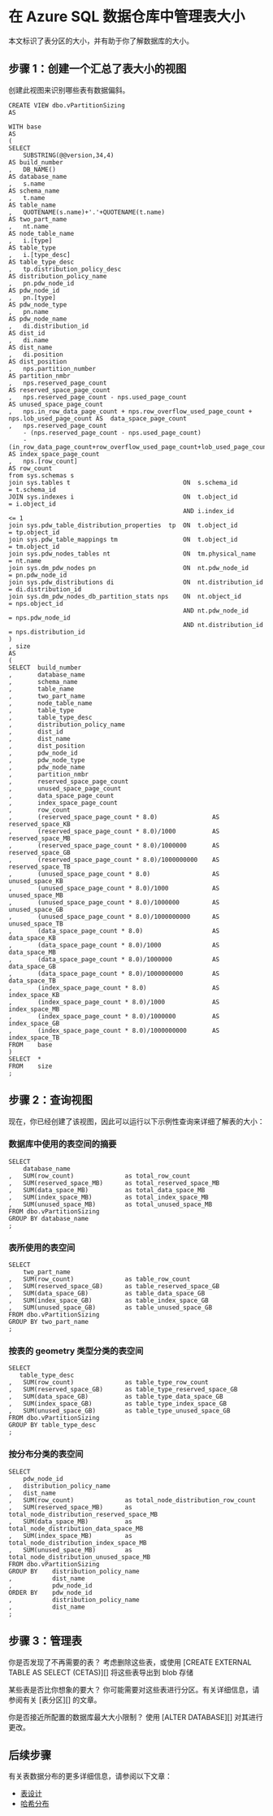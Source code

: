 <properties
   pageTitle="在 Azure SQL 数据仓库中管理表大小 | Azure"
   description="了解表和分区的大小。" 
   services="sql-data-warehouse"
   documentationCenter="NA"
   authors="jrowlandjones"
   manager="barbkess"
   editor=""/>

<tags
   ms.service="sql-data-warehouse"
   ms.date="04/13/2016"
   wacn.date="06/20/2016"/>

# 在 Azure SQL 数据仓库中管理表大小

本文标识了表分区的大小，并有助于你了解数据库的大小。


## 步骤 1：创建一个汇总了表大小的视图

创建此视图来识别哪些表有数据偏斜。

    CREATE VIEW dbo.vPartitionSizing
    AS
    
    WITH base
    AS
    (
    SELECT 
    	SUBSTRING(@@version,34,4)																AS build_number
    ,	DB_NAME()																				AS database_name
    ,	s.name																					AS schema_name
    ,	t.name																					AS table_name
    ,	QUOTENAME(s.name)+'.'+QUOTENAME(t.name)													AS two_part_name
    ,	nt.name																					AS node_table_name
    ,   i.[type]                                                                                AS table_type
    ,   i.[type_desc]                                                                           AS table_type_desc
    ,	tp.distribution_policy_desc	                        									AS distribution_policy_name
    ,	pn.pdw_node_id                                                                          AS pdw_node_id
    ,	pn.[type]																				AS pdw_node_type
    ,	pn.name																					AS pdw_node_name
    ,   di.distribution_id                                                                      AS dist_id
    ,   di.name                                                                                 AS dist_name
    ,   di.position                                                                             AS dist_position
    ,	nps.partition_number																	AS partition_nmbr
    ,	nps.reserved_page_count																	AS reserved_space_page_count
    ,	nps.reserved_page_count - nps.used_page_count											AS unused_space_page_count
    ,	nps.in_row_data_page_count + nps.row_overflow_used_page_count + nps.lob_used_page_count	AS  data_space_page_count
    ,	nps.reserved_page_count 
    	- (nps.reserved_page_count - nps.used_page_count) 
    	- (in_row_data_page_count+row_overflow_used_page_count+lob_used_page_count)				AS index_space_page_count
    ,	nps.[row_count]                                                                         AS row_count
    from sys.schemas s
    join sys.tables t								ON	s.schema_id			= t.schema_id
    JOIN sys.indexes i                              ON  t.object_id         = i.object_id
                                                    AND i.index_id          <= 1
    join sys.pdw_table_distribution_properties	tp	ON	t.object_id			= tp.object_id
    join sys.pdw_table_mappings tm					ON	t.object_id			= tm.object_id
    join sys.pdw_nodes_tables nt					ON	tm.physical_name	= nt.name
    join sys.dm_pdw_nodes pn 						ON  nt.pdw_node_id		= pn.pdw_node_id
    join sys.pdw_distributions di                   ON  nt.distribution_id  = di.distribution_id
    join sys.dm_pdw_nodes_db_partition_stats nps	ON	nt.object_id		= nps.object_id
    												AND nt.pdw_node_id		= nps.pdw_node_id
                                                    AND nt.distribution_id  = nps.distribution_id
    )
    , size
    AS
    (
    SELECT	build_number
    ,		database_name
    ,		schema_name
    ,		table_name
    ,		two_part_name
    ,		node_table_name
    ,       table_type
    ,       table_type_desc
    ,		distribution_policy_name
    ,       dist_id
    ,       dist_name
    ,       dist_position
    ,		pdw_node_id
    ,		pdw_node_type
    ,		pdw_node_name
    ,		partition_nmbr
    ,		reserved_space_page_count
    ,		unused_space_page_count
    ,		data_space_page_count
    ,		index_space_page_count
    ,		row_count
    ,		(reserved_space_page_count * 8.0)				AS reserved_space_KB
    ,		(reserved_space_page_count * 8.0)/1000			AS reserved_space_MB
    ,		(reserved_space_page_count * 8.0)/1000000		AS reserved_space_GB
    ,		(reserved_space_page_count * 8.0)/1000000000	AS reserved_space_TB
    ,		(unused_space_page_count * 8.0)					AS unused_space_KB
    ,		(unused_space_page_count * 8.0)/1000			AS unused_space_MB
    ,		(unused_space_page_count * 8.0)/1000000			AS unused_space_GB
    ,		(unused_space_page_count * 8.0)/1000000000		AS unused_space_TB
    ,		(data_space_page_count * 8.0)					AS data_space_KB
    ,		(data_space_page_count * 8.0)/1000				AS data_space_MB
    ,		(data_space_page_count * 8.0)/1000000			AS data_space_GB
    ,		(data_space_page_count * 8.0)/1000000000		AS data_space_TB
    ,		(index_space_page_count * 8.0)	    			AS index_space_KB
    ,		(index_space_page_count * 8.0)/1000				AS index_space_MB
    ,		(index_space_page_count * 8.0)/1000000			AS index_space_GB
    ,		(index_space_page_count * 8.0)/1000000000		AS index_space_TB
    FROM	base
    )
    SELECT	* 
    FROM	size
    ;

## 步骤 2：查询视图

现在，你已经创建了该视图，因此可以运行以下示例性查询来详细了解表的大小：

### 数据库中使用的表空间的摘要

    SELECT
    	database_name
    ,	SUM(row_count)				as total_row_count
    ,	SUM(reserved_space_MB)		as total_reserved_space_MB
    ,	SUM(data_space_MB)			as total_data_space_MB
    ,	SUM(index_space_MB)			as total_index_space_MB
    ,	SUM(unused_space_MB)		as total_unused_space_MB
    FROM dbo.vPartitionSizing
    GROUP BY database_name
    ;

### 表所使用的表空间

    SELECT 
    	two_part_name
    ,	SUM(row_count)				as table_row_count
    ,	SUM(reserved_space_GB)		as table_reserved_space_GB
    ,	SUM(data_space_GB)			as table_data_space_GB
    ,	SUM(index_space_GB)			as table_index_space_GB
    ,	SUM(unused_space_GB)		as table_unused_space_GB
    FROM dbo.vPartitionSizing
    GROUP BY two_part_name
    ;

### 按表的 geometry 类型分类的表空间

    SELECT 
       table_type_desc
    ,	SUM(row_count)				as table_type_row_count
    ,	SUM(reserved_space_GB)		as table_type_reserved_space_GB
    ,	SUM(data_space_GB)			as table_type_data_space_GB
    ,	SUM(index_space_GB)			as table_type_index_space_GB
    ,	SUM(unused_space_GB)		as table_type_unused_space_GB
    FROM dbo.vPartitionSizing
    GROUP BY table_type_desc
    ;

### 按分布分类的表空间

    SELECT 
    	pdw_node_id
    ,	distribution_policy_name
    ,	dist_name
    ,	SUM(row_count)				as total_node_distribution_row_count
    ,	SUM(reserved_space_MB)		as total_node_distribution_reserved_space_MB
    ,	SUM(data_space_MB)			as total_node_distribution_data_space_MB
    ,	SUM(index_space_MB)			as total_node_distribution_index_space_MB
    ,	SUM(unused_space_MB)		as total_node_distribution_unused_space_MB
    FROM dbo.vPartitionSizing
    GROUP BY 	distribution_policy_name
    ,			dist_name
    ,			pdw_node_id
    ORDER BY    pdw_node_id
    ,           distribution_policy_name
    ,		    dist_name
    ;

## 步骤 3：管理表

你是否发现了不再需要的表？ 考虑删除这些表，或使用 [CREATE EXTERNAL TABLE AS SELECT (CETAS)][] 将这些表导出到 blob 存储

某些表是否比你想象的要大？ 你可能需要对这些表进行分区。有关详细信息，请参阅有关 [表分区][] 的文章。

你是否接近所配置的数据库最大大小限制？ 使用 [ALTER DATABASE][] 对其进行更改。

## 后续步骤
有关表数据分布的更多详细信息，请参阅以下文章：

* [表设计][]
* [哈希分布][]

<!--Image references-->

<!--Article references-->
[表设计]: /documentation/articles/sql-data-warehouse-develop-table-design/
[哈希分布]: /documentation/articles/sql-data-warehouse-develop-hash-distribution-key/

<!--MSDN references-->

<!--Other Web references-->
<!---HONumber=Mooncake_0613_2016-->